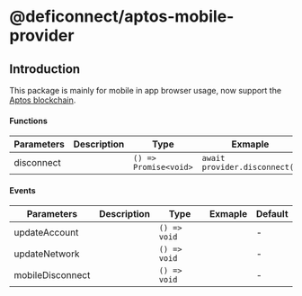 # @deficonnect/aptos-mobile-provider

## Introduction

This package is mainly for mobile in app browser usage, now support the [Aptos blockchain](https://aptos.dev/).

#### Functions

| Parameters | Description | Type                  | Exmaple                       | Default |
| ---------- | ----------- | --------------------- | ----------------------------- | ------- |
| disconnect |             | `() => Promise<void>` | `await provider.disconnect()` | -       |

#### Events

| Parameters       | Description | Type         | Exmaple | Default |
|------------------|-------------|--------------|---------|---------|
| updateAccount    |             | `() => void` |         | -       |
| updateNetwork    |             | `() => void` |         | -       |
| mobileDisconnect |             | `() => void` |         | -       |